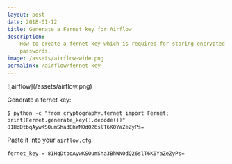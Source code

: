 ```yaml
---
layout: post
date: 2018-01-12
title: Generate a Fernet key for Airflow
description:
    How to create a fernet key which is required for storing encrypted
    passwords.
image: /assets/airflow-wide.png
permalink: /airflow/fernet-key
---
```

<div class="wide-logos" markdown="1">
![airflow](/assets/airflow.png)
</div>

Generate a fernet key:

```shell
$ python -c "from cryptography.fernet import Fernet; print(Fernet.generate_key().decode())"
81HqDtbqAywKSOumSha3BhWNOdQ26slT6K0YaZeZyPs=
```

Paste it into your `airflow.cfg`.

```
fernet_key = 81HqDtbqAywKSOumSha3BhWNOdQ26slT6K0YaZeZyPs=
```
